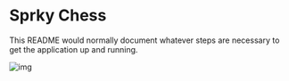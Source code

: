 # Sprky Chess

This README would normally document whatever steps are necessary to get the
application up and running.

![img](https://codeship.com/projects/YOUR_PROJECT_UUID/status?branch=master)
